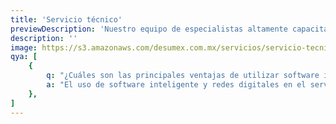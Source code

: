 ```yaml
---
title: 'Servicio técnico'
previewDescription: 'Nuestro equipo de especialistas altamente capacitados y experimentados está listo para brindarle una amplia gama de servicios, desde el mantenimiento preventivo hasta reparaciones rápidas y efectivas.'
description: ''
image: https://s3.amazonaws.com/desumex.com.mx/servicios/servicio-tecnico.avif
qya: [
    {
        q: "¿Cuáles son las principales ventajas de utilizar software inteligente y redes digitales en el servicio técnico de herramientas industriales?",
        a: "El uso de software inteligente y redes digitales en el servicio técnico permite un monitoreo en tiempo real, diagnósticos precisos y la posibilidad de realizar ajustes y actualizaciones de forma remota, mejorando la eficiencia y reduciendo el tiempo de inactividad.",
    },
]
---
```

